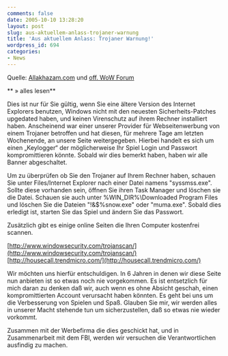 ```yaml
---
comments: false
date: 2005-10-10 13:28:20
layout: post
slug: aus-aktuellem-anlass-trojaner-warnung
title: 'Aus aktuellem Anlass: Trojaner Warnung!'
wordpress_id: 694
categories:
- News
---
```


Quelle: [Allakhazam.com](http://wow.allakhazam.com) und [off. WoW Forum](http://forums-de.wow-europe.com/thread.aspx?fn=wow-general-de&t=380019&p=1&tmp=1#post380019)

** » alles lesen**



> 

Dies ist nur für Sie gültig, wenn Sie eine ältere Version des Internet Explorers benutzen, Windows nicht mit den neuesten Sicherheits-Patches upgedated haben, und keinen Virenschutz auf ihrem Rechner installiert haben. Anscheinend war einer unserer Provider für Webseitenwerbung von einem Trojaner betroffen und hat diesen, für mehrere Tage am letzten Wochenende, an unsere Seite weitergegeben. Hierbei handelt es sich um einen „Keylogger“ der möglicherweise Ihr Spiel Login und Passwort kompromittieren könnte. Sobald wir dies bemerkt haben, haben wir alle Banner abgeschaltet.

Um zu überprüfen ob Sie den Trojaner auf Ihrem Rechner haben, schauen Sie unter Files/Internet Explorer nach einer Datei namens "syssmss.exe". Sollte diese vorhanden sein, öffnen Sie ihren Task Manager und löschen sie die Datei. Schauen sie auch unter %WIN_DIR%\Downloaded Program Files und löschen Sie die Dateien "!&$%snow.exe" oder "muma.exe". Sobald dies erledigt ist, starten Sie das Spiel und ändern Sie das Passwort.

Zusätzlich gibt es einige online Seiten die Ihren Computer kostenfrei scannen.

[http://www.windowsecurity.com/trojanscan/](http://www.windowsecurity.com/trojanscan/)
[http://housecall.trendmicro.com/](http://housecall.trendmicro.com/)

Wir möchten uns hierfür entschuldigen. In 6 Jahren in denen wir diese Seite nun anbieten ist so etwas noch nie vorgekommen. Es ist entsetzlich für mich daran zu denken daß wir, auch wenn es ohne Absicht geschah, einen kompromittierten Account verursacht haben könnten. Es geht bei uns um die Verbesserung von Spielen und Spaß. Glauben Sie mir, wir werden alles in unserer Macht stehende tun um sicherzustellen, daß so etwas nie wieder vorkommt.

Zusammen mit der Werbefirma die dies geschickt hat, und in Zusammenarbeit mit dem FBI, werden wir versuchen die Verantwortlichen ausfindig zu machen.


